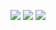 <div class="big">

![](http://www.qobuz.com/fr-fr/album/main-blue-marion-rampal/3521383437865)
![](http://musique.fnac.com/a10199281/Marion-Rampal-Main-Blue-CD-album)
![](https://play.spotify.com/album/6sUui6Ztfzz285zWGfVsUT)

</div>